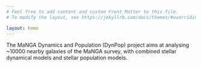 ```yaml
---
# Feel free to add content and custom Front Matter to this file.
# To modify the layout, see https://jekyllrb.com/docs/themes/#overriding-theme-defaults

layout: home
---
```

The MaNGA Dynamics and Population (DynPop) project aims at analysing ~10000 nearby galaxies of the MaNGA survey, with combined stellar dynamical models and stellar population models.
